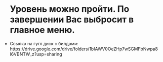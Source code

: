 <ul>
 <h1>Уровень можно пройти. По завершении Вас выбросит в главное меню.</h1>
<li>Ссылка на гугл диск с билдами: https://drive.google.com/drive/folders/1bIAWV0OeZHp7wSGMFbNwpa8l6VBNTW_z?usp=sharing</li>
</ul>
